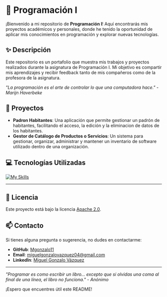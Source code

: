 # 🌟 Programación I

¡Bienvenido a mi repositorio de **Programación I**! Aquí encontrarás mis proyectos académicos y personales, donde he tenido la oportunidad de aplicar mis conocimientos en programación y explorar nuevas tecnologías.

## ✨ Descripción

Este repositorio es un portafolio que muestra mis trabajos y proyectos realizados durante la asignatura de Programación I. Mi objetivo es compartir mis aprendizajes y recibir feedback tanto de mis compañeros como de la profesora de la asignatura.

*"La programación es el arte de controlar lo que una computadora hace."* - *Marijn Haverbeke*

## 🚀 Proyectos

- **Padron Habitantes**: Una aplicación que permite gestionar un padrón de habitantes, facilitando el acceso, la edición y la eliminacion de datos de los habitantes.
- **Gestor de Catálogo de Productos o Servicios**: Un sistema para gestionar, organizar, administrar y mantener un inventario de software utilizado dentro de una organización.

## 💻 Tecnologías Utilizadas

[![My Skills](https://skillicons.dev/icons?i=java,github,idea,git&theme=light)](https://skillicons.dev)

---

## 📄 Licencia

Este proyecto está bajo la licencia [Apache 2.0](https://www.apache.org/licenses/LICENSE-2.0).

## 📫 Contacto

Si tienes alguna pregunta o sugerencia, no dudes en contactarme:

- **GitHub**: [Mgonzalo11](https://github.com/Mgonzalo11)
- **Email**: [miguelgonzalovazquez04@gmail.com](mailto:miguelgonzalovazquez04@gmail.com)
- **LinkedIn**: [Miguel Gonzalo Vázquez](https://www.linkedin.com/in/miguel-gonzalo-vazquez/)

---

*"Programar es como escribir un libro... excepto que si olvidas una coma al final de una línea, el libro no funciona."* - *Anónimo*

¡Espero que encuentres útil este README! 
